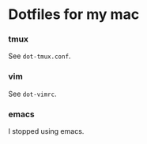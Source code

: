 # Dotfiles for my mac

### tmux

See `dot-tmux.conf`.

### vim

See `dot-vimrc`.

### emacs

I stopped using emacs.
